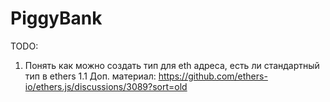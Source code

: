 # PiggyBank

TODO:

1. Понять как можно создать тип для eth адреса, есть ли стандартный тип в ethers
   1.1 Доп. материал: https://github.com/ethers-io/ethers.js/discussions/3089?sort=old
